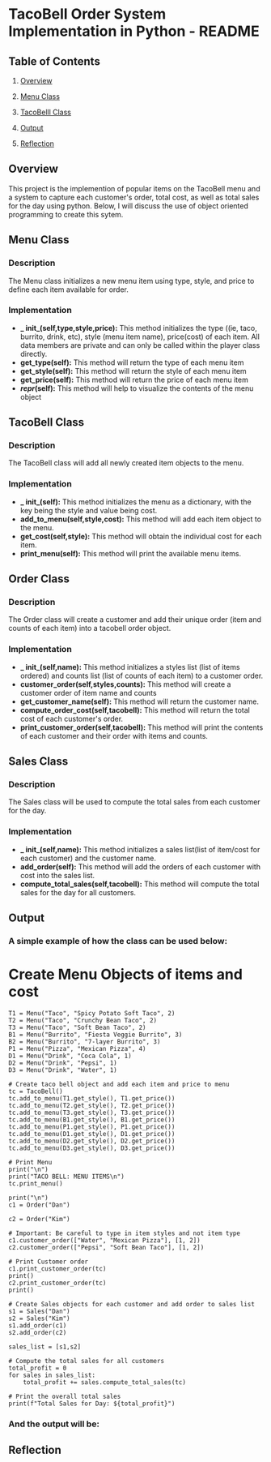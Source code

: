 
# TacoBell Order System Implementation in Python - README





## Table of Contents

1)  [Overview](https://github.com/KavyaKolavasi1/Mancala#overview)

2)  [Menu Class](https://github.com/KavyaKolavasi1/Mancala#player-class)

3)  [TacoBelll Class](https://github.com/KavyaKolavasi1/Mancala#mancala-class)

4) [Output](https://github.com/KavyaKolavasi1/Mancala#output)

4) [Reflection](https://github.com/KavyaKolavasi1/Mancala#reflection)


## Overview
This project is the implemention of popular items on the TacoBell menu and a system to capture each customer's order, total cost, as well as total sales for the day using python. Below, I will discuss the use of object oriented programming to create this sytem.


## Menu Class
### Description
The Menu class initializes a new menu item using type, style, and price to define each item available for order.
### Implementation
*  **_ init_(self,type,style,price):** This method initializes the type ((ie, taco, burrito, drink, etc), style (menu item name), price(cost) of each item. All data members are private and can only be called within the player class directly.
* **get_type(self):** This method will return the type of each menu item
* **get_style(self):** This method will return the style of each menu item
* **get_price(self):** This method will return the price of each menu item
* **_repr_(self):** This method will help to visualize the contents of the menu object


## TacoBell Class
### Description
The TacoBell class will add all newly created item objects to the menu.
### Implementation
* **_ init_(self):** This method initializes the menu as a dictionary, with the key being the style and value being cost.
* **add_to_menu(self,style,cost):** This method will add each item object to the menu.
* **get_cost(self,style):** This method will obtain the individual cost for each item.
* **print_menu(self):** This method will print the available menu items.



## Order Class
### Description
The Order class will create a customer and add their unique order (item and counts of each item) into a tacobell order object.
### Implementation
* **_ init_(self,name):** This method initializes a styles list (list of items ordered) and counts list (list of counts of each item) to a customer order. 
* **customer_order(self,styles,counts):** This method will create a customer order of item name and counts
* **get_customer_name(self):** This method will return the customer name.
* **compute_order_cost(self,tacobell):** This method will return the total cost of each customer's order.
* **print_customer_order(self,tacobell):** This method will print the contents of each customer and their order with items and counts.


## Sales Class
### Description
The Sales class will be used to compute the total sales from each customer for the day.
### Implementation
* **_ init_(self,name):** This method initializes a sales list(list of item/cost for each customer) and the customer name.
* **add_order(self):** This method will add the orders of each customer with cost into the sales list.
* **compute_total_sales(self,tacobell):** This method will compute the total sales for the day for all customers.



## Output

### A simple example of how the class can be used below:

   # Create Menu Objects of items and cost
    T1 = Menu("Taco", "Spicy Potato Soft Taco", 2)
    T2 = Menu("Taco", "Crunchy Bean Taco", 2)
    T3 = Menu("Taco", "Soft Bean Taco", 2)
    B1 = Menu("Burrito", "Fiesta Veggie Burrito", 3)
    B2 = Menu("Burrito", "7-layer Burrito", 3)
    P1 = Menu("Pizza", "Mexican Pizza", 4)
    D1 = Menu("Drink", "Coca Cola", 1)
    D2 = Menu("Drink", "Pepsi", 1)
    D3 = Menu("Drink", "Water", 1)

    # Create taco bell object and add each item and price to menu
    tc = TacoBell()
    tc.add_to_menu(T1.get_style(), T1.get_price())
    tc.add_to_menu(T2.get_style(), T2.get_price())
    tc.add_to_menu(T3.get_style(), T3.get_price())
    tc.add_to_menu(B1.get_style(), B1.get_price())
    tc.add_to_menu(P1.get_style(), P1.get_price())
    tc.add_to_menu(D1.get_style(), D1.get_price())
    tc.add_to_menu(D2.get_style(), D2.get_price())
    tc.add_to_menu(D3.get_style(), D3.get_price())

    # Print Menu
    print("\n")
    print("TACO BELL: MENU ITEMS\n")
    tc.print_menu()

    print("\n")
    c1 = Order("Dan")

    c2 = Order("Kim")

    # Important: Be careful to type in item styles and not item type
    c1.customer_order(["Water", "Mexican Pizza"], [1, 2])
    c2.customer_order(["Pepsi", "Soft Bean Taco"], [1, 2])

    # Print Customer order
    c1.print_customer_order(tc)
    print()
    c2.print_customer_order(tc)
    print()

    # Create Sales objects for each customer and add order to sales list
    s1 = Sales("Dan")
    s2 = Sales("Kim")
    s1.add_order(c1)
    s2.add_order(c2)

    sales_list = [s1,s2]

    # Compute the total sales for all customers
    total_profit = 0
    for sales in sales_list:
        total_profit += sales.compute_total_sales(tc)

    # Print the overall total sales
    print(f"Total Sales for Day: ${total_profit}")






### And the output will be:






## Reflection


